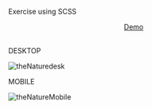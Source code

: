 Exercise using SCSS

<div align="center">
  <a href="https://thenature-adrianalatorre.netlify.app/" target="blank">Demo</a>
  </div>
  <br/>
   
   DESKTOP
   
![theNaturedesk](https://user-images.githubusercontent.com/101880897/170877961-5581ed28-4569-46ed-ba5f-a264166e6af5.png)

  MOBILE

![theNatureMobile](https://user-images.githubusercontent.com/101880897/170877975-0c0c3a24-ecee-44e8-94f8-eac9e1ac56db.png)
